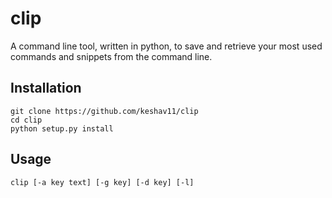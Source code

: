 # clip
A command line tool, written in python, to save and retrieve your most used commands and snippets from the command line.

## Installation

```
git clone https://github.com/keshav11/clip
cd clip
python setup.py install
```

## Usage
```
clip [-a key text] [-g key] [-d key] [-l]
```